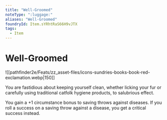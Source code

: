 ```yaml
---
title: "Well-Groomed"
noteType: ":luggage:"
aliases: "Well-Groomed"
foundryId: Item.sYRhtRaS66H9vJTX
tags:
  - Item
---
```


# Well-Groomed
![[pathfinder2e/Feats/zz_asset-files/icons-sundries-books-book-red-exclamation.webp|150]]

You are fastidious about keeping yourself clean, whether licking your fur or carefully using traditional catfolk hygiene products, to salubrious effect.

You gain a +1 circumstance bonus to saving throws against diseases. If you roll a success on a saving throw against a disease, you get a critical success instead.
